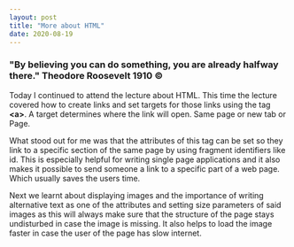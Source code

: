 ```yaml
---
layout: post
title: "More about HTML"
date: 2020-08-19
---
```

<h3>"By believing you can do something, you are already halfway there." Theodore Roosevelt 1910 &copy;</h3>
<p>Today I continued to attend the lecture about HTML. This time the lecture covered how to create links and set targets for those links using the tag <b>&lta&gt;</b>. A target determines where the link will open. Same page or new tab or Page.</p>

<p>What stood out for me was that the attributes of this tag can be set so they link to a specific section of the same page by using fragment identifiers like id. This is especially helpful for writing single page applications and it also makes it possible to send someone a link to a specific part of a web page. Which usually saves the users time.</p>

<p>Next we learnt about displaying images and the importance of writing alternative text as one of the attributes and setting size parameters of said images as this will always make sure that the structure of the page stays undisturbed in case the image is missing. It also helps to load the image faster in case the user of the page has slow internet. </p>


